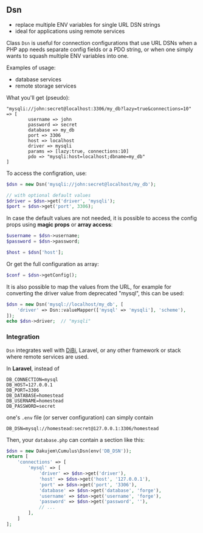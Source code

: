 
## Dsn

- replace multiple ENV variables for single URL DSN strings
- ideal for applications using remote services

Class `Dsn` is useful for connection configurations that use URL DSNs
when a PHP app needs separate config fields or a PDO string,
or when one simply wants to squash multiple ENV variables into one.

Examples of usage:
- database services
- remote storage services

What you'll get (pseudo):
```
"mysqli://john:secret@localhost:3306/my_db?lazy=true&connections=10" => [
		username => john
		password => secret
		database => my_db
		port => 3306
		host => localhost
 		driver => mysqli
		params => [lazy:true, connections:10]
		pdo => "mysqli:host=localhost;dbname=my_db"
]
```

To access the configration, use:
```php
$dsn = new Dsn('mysqli://john:secret@localhost/my_db');

// with optional default values
$driver = $dsn->get('driver', 'mysqli');
$port = $dsn->get('port', 3306);
```

In case the default values are not needed, it is possible to access the config props using **magic props** or **array access**:
```php
$username = $dsn->username;
$password = $dsn->password;

$host = $dsn['host'];
```

Or get the full configuration as array:
```php
$conf = $dsn->getConfig();
```

It is also possible to map the values from the URL, for example for converting the driver value from deprecated "mysql", this can be used:
```php
$dsn = new Dsn('mysql://localhost/my_db', [
	'driver' => Dsn::valueMapper(['mysql' => 'mysqli'], 'scheme'),
]);
echo $dsn->driver;  // "mysqli"
```

### Integration

`Dsn` integrates well with [DiBi]( https://github.com/dg/dibi ), Laravel,
or any other framework or stack where remote services are used.

In **Laravel**, instead of
```
DB_CONNECTION=mysql
DB_HOST=127.0.0.1
DB_PORT=3306
DB_DATABASE=homestead
DB_USERNAME=homestead
DB_PASSWORD=secret
```
one's `.env` file (or server configuration) can simply contain
```
DB_DSN=mysql://homestead:secret@127.0.0.1:3306/homestead
```

Then, your `database.php` can contain a section like this:
```php
$dsn = new Dakujem\Cumulus\Dsn(env('DB_DSN'));
return [
	'connections' => [
		'mysql' => [
			'driver' => $dsn->get('driver'),
			'host' => $dsn->get('host', '127.0.0.1'),
			'port' => $dsn->get('port', '3306'),
			'database' => $dsn->get('database', 'forge'),
			'username' => $dsn->get('username', 'forge'),
			'password' => $dsn->get('password', ''),
			// ...
		],
	]
];
```
